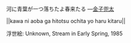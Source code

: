 河に青葉が一つ落ちたよ春来たる
—[金子兜太](https://ja.wikipedia.org/wiki/金子兜太)

||kawa ni aoba ga hitotsu ochita yo haru kitaru||

浮世絵: Unknown, Stream in Early Spring, 1985